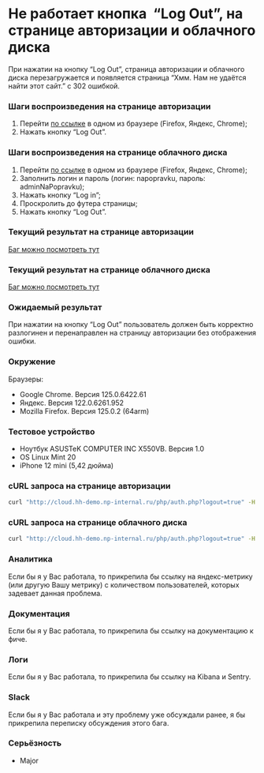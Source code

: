 # Не работает кнопка  “Log Out”, на странице авторизации и облачного диска

При нажатии на кнопку “Log Out”, страница авторизации и облачного диска перезагружается и появляется страница “Хмм. Нам не удаётся найти этот сайт.” с 302 ошибкой.

### Шаги воспроизведения на странице авторизации

1. Перейти [по ссылке](http://cloud.hh-demo.np-internal.ru/) в одном из браузере (Firefox, Яндекс, Chrome);
2. Нажать кнопку “Log Out”.

### Шаги воспроизведения на странице облачного диска

1. Перейти [по ссылке](http://cloud.hh-demo.np-internal.ru/) в одном из браузере (Firefox, Яндекс, Chrome);
2. Заполнить логин и пароль (логин: napopravku, пароль: adminNaPopravku);
3. Нажать кнопку “Log in”;
4. Проскролить до футера страницы;
5. Нажать кнопку “Log Out”.

### Текущий результат на странице авторизации

[Баг можно посмотреть тут](https://drive.google.com/file/d/1jPnaWaLumD9GPNmvJ4dTCBeausV_oX0p/view?usp=sharing)

### Текущий результат на странице облачного диска

[Баг можно посмотреть тут](https://drive.google.com/file/d/1sslLpr7kEma4cnDH2aw3JCEOaVJDHneb/view?usp=sharing)

### Ожидаемый результат

При нажатии на кнопку “Log Out” пользователь должен быть корректно разлогинен и перенаправлен на страницу авторизации без отображения ошибки.

### Окружение

Браузеры:

- Google Chrome. Версия 125.0.6422.61
- Яндекс. Версия 122.0.6261.952
- Mozilla Firefox. Версия 125.0.2 (64arm)

### Тестовое устройство

- Ноутбук ASUSTeK COMPUTER INC X550VB. Версия 1.0
- OS Linux Mint 20
- iPhone 12 mini (5,42 дюйма)

### cURL запроса на странице авторизации

```bash
curl "http://cloud.hh-demo.np-internal.ru/php/auth.php?logout=true" -H "User-Agent: Mozilla/5.0 (X11; Linux x86_64; rv:128.0) Gecko/20100101 Firefox/128.0" -H "Accept: text/html,application/xhtml+xml,application/xml;q=0.9,image/avif,image/webp,image/png,image/svg+xml,*/*;q=0.8" -H "Accept-Language: ru-RU,ru;q=0.8,en-US;q=0.5,en;q=0.3" -H "Accept-Encoding: gzip, deflate" -H "DNT: 1" -H "Connection: keep-alive" -H "Referer: http://cloud.hh-demo.np-internal.ru/" -H "Upgrade-Insecure-Requests: 1" -H "Priority: u=0, i" -H "Pragma: no-cache" -H "Cache-Control: no-cache"
```

### cURL запроса на странице облачного диска

```bash
curl "http://cloud.hh-demo.np-internal.ru/php/auth.php?logout=true" -H "User-Agent: Mozilla/5.0 (X11; Linux x86_64; rv:128.0) Gecko/20100101 Firefox/128.0" -H "Accept: text/html,application/xhtml+xml,application/xml;q=0.9,image/avif,image/webp,image/png,image/svg+xml,*/*;q=0.8" -H "Accept-Language: ru-RU,ru;q=0.8,en-US;q=0.5,en;q=0.3" -H "Accept-Encoding: gzip, deflate" -H "DNT: 1" -H "Connection: keep-alive" -H "Referer: http://cloud.hh-demo.np-internal.ru/" -H "Cookie: user__password=adminNaPopravku; user__name=napopravku; user__id=2; user__loggedin=1" -H "Upgrade-Insecure-Requests: 1" -H "Priority: u=0, i" -H "Pragma: no-cache" -H "Cache-Control: no-cache"
```

### Аналитика

Если бы я у Вас работала, то прикрепила бы ссылку на яндекс-метрику (или другую Вашу метрику) с количеством пользователей, которых задевает данная проблема.

### Документация

Если бы я у Вас работала, то прикрепила бы ссылку на документацию к фиче.

### Логи

Если бы я у Вас работала, то прикрепила бы ссылку на Kibana и Sentry.

### Slack

Если бы я у Вас работала и эту проблему уже обсуждали ранее, я бы прикрепила переписку обсуждения этого бага.

### Серьёзность

- Major

